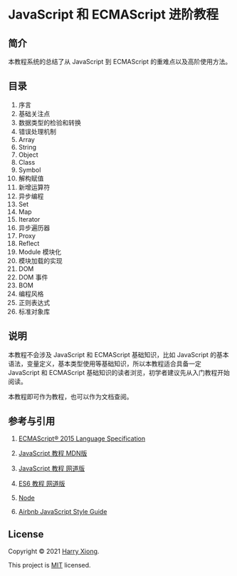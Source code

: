 # JavaScript 和 ECMAScript 进阶教程



## 简介

本教程系统的总结了从 JavaScript 到 ECMAScript 的重难点以及高阶使用方法。



## 目录

1. 序言
2. 基础关注点
3. 数据类型的检验和转换
4. 错误处理机制
5. Array
6. String
7. Object
8. Class
9. Symbol
10. 解构赋值
11. 新增运算符
12. 异步编程
13. Set
14. Map
15. Iterator
16. 异步遍历器
17. Proxy
18. Reflect
19. Module 模块化
20. 模块加载的实现
21. DOM
22. DOM 事件
23. BOM
24. 编程风格
25. 正则表达式
27. 标准对象库



## 说明

本教程不会涉及 JavaScript 和 ECMAScript 基础知识，比如 JavaScript 的基本语法，变量定义，基本类型使用等基础知识，所以本教程适合具备一定 JavaScript 和 ECMAScript 基础知识的读者浏览，初学者建议先从入门教程开始阅读。

本教程即可作为教程，也可以作为文档查阅。



## 参考与引用

1. [ECMAScript® 2015 Language Specification](https://262.ecma-international.org/6.0/)

2. [JavaScript 教程 MDN版](https://developer.mozilla.org/zh-CN/docs/Web/JavaScript)

3. [JavaScript 教程 网道版](https://wangdoc.com/javascript/)

4. [ES6 教程 网道版](https://wangdoc.com/es6/index.html)

5. [Node](https://nodejs.org/en/docs/)

6. [Airbnb JavaScript Style Guide](https://github.com/airbnb/javascript)

   

## License

Copyright © 2021 [Harry Xiong](https://github.com/HarryXiong24).

This project is [MIT](https://github.com/HarryXiong24/JavaScript-ECMAScript-Advanced-Guidebook/blob/master/LICENSE) licensed.

